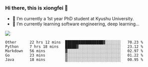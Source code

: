 ### Hi there, this is xiongfei 👋


- 🔭 I’m currently a 1st year PhD student at Kyushu University.
- 🌱 I’m currently learning software engineering, deep learning...

<!--
**Toma62299781/Toma62299781** is a ✨ _special_ ✨ repository because its `README.md` (this file) appears on your GitHub profile.
Here are some ideas to get you started:
-->

![](https://github-readme-stats.vercel.app/api?username=Toma62299781)

<!--START_SECTION:waka-->
```text
Other      22 hrs 12 mins  █████████████████▓░░░░░░░   70.23 % 
Python     7 hrs 18 mins   █████▓░░░░░░░░░░░░░░░░░░░   23.12 % 
Markdown   56 mins         ▓░░░░░░░░░░░░░░░░░░░░░░░░   02.97 % 
Go         23 mins         ▒░░░░░░░░░░░░░░░░░░░░░░░░   01.22 % 
Java       18 mins         ▒░░░░░░░░░░░░░░░░░░░░░░░░   00.95 % 
```
<!--END_SECTION:waka-->

